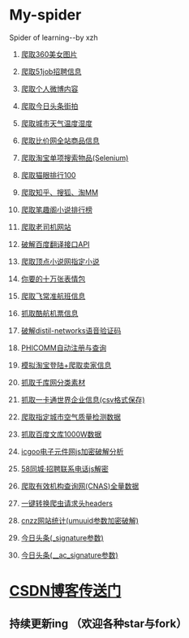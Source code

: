 # My-spider
Spider  of learning--by xzh

1. [爬取360美女图片](https://github.com/wc110302/My-spider/tree/master/%E7%88%AC%E5%8F%96360%E7%BE%8E%E5%A5%B3%E5%9B%BE%E7%89%87)

2. [爬取51job招聘信息](https://github.com/wc110302/My-spider/tree/master/%E7%88%AC%E5%8F%9651job%E6%8B%9B%E8%81%98%E4%BF%A1%E6%81%AF)

3. [爬取个人微博内容](https://github.com/wc110302/My-spider/tree/master/%E7%88%AC%E5%8F%96%E4%B8%AA%E4%BA%BA%E5%BE%AE%E5%8D%9A%E5%86%85%E5%AE%B9)

4. [爬取今日头条街拍](https://github.com/wc110302/My-spider/tree/master/%E7%88%AC%E5%8F%96%E4%BB%8A%E6%97%A5%E5%A4%B4%E6%9D%A1%E8%A1%97%E6%8B%8D)

5. [爬取城市天气温度湿度](https://github.com/wc110302/My-spider/tree/master/%E7%88%AC%E5%8F%96%E5%9F%8E%E5%B8%82%E5%A4%A9%E6%B0%94%E6%B8%A9%E5%BA%A6%E6%B9%BF%E5%BA%A6)

6. [爬取比价网全站商品信息](https://github.com/wc110302/My-spider/tree/master/%E7%88%AC%E5%8F%96%E6%AF%94%E4%BB%B7%E7%BD%91%E5%85%A8%E7%AB%99%E5%95%86%E5%93%81%E4%BF%A1%E6%81%AF)

7. [爬取淘宝单项搜索物品(Selenium)](https://github.com/wc110302/My-spider/tree/master/%E7%88%AC%E5%8F%96%E6%B7%98%E5%AE%9D%E5%8D%95%E9%A1%B9%E6%90%9C%E7%B4%A2%E7%89%A9%E5%93%81(Selenium))

8. [爬取猫眼排行100](https://github.com/wc110302/My-spider/tree/master/%E7%88%AC%E5%8F%96%E7%8C%AB%E7%9C%BC%E6%8E%92%E8%A1%8C100)

9. [爬取知乎、搜狐、淘MM](https://github.com/wc110302/My-spider/tree/master/%E7%88%AC%E5%8F%96%E7%9F%A5%E4%B9%8E%E3%80%81%E6%90%9C%E7%8B%90%E3%80%81%E6%B7%98MM)

10. [爬取笔趣阁小说排行榜](https://github.com/wc110302/My-spider/tree/master/%E7%88%AC%E5%8F%96%E7%AC%94%E8%B6%A3%E9%98%81%E5%B0%8F%E8%AF%B4%E6%8E%92%E8%A1%8C%E6%A6%9C)

11. [爬取老司机网站](https://github.com/wc110302/My-spider/tree/master/%E7%88%AC%E5%8F%96%E8%80%81%E5%8F%B8%E6%9C%BA%E7%BD%91%E7%AB%99)

12. [破解百度翻译接口API](https://github.com/wc110302/My-spider/tree/master/%E7%A0%B4%E8%A7%A3%E7%99%BE%E5%BA%A6%E7%BF%BB%E8%AF%91%E6%8E%A5%E5%8F%A3API)
13. [爬取顶点小说网指定小说](https://github.com/wc110302/My-spider/tree/master/%E7%88%AC%E5%8F%96%E9%A1%B6%E7%82%B9%E5%B0%8F%E8%AF%B4%E7%BD%91%E6%8C%87%E5%AE%9A%E5%B0%8F%E8%AF%B4)
14. [你要的十万张表情包](https://github.com/wc110302/My-spider/tree/master/%E4%BD%A0%E8%A6%81%E7%9A%84%E5%8D%81%E4%B8%87%E5%BC%A0%E8%A1%A8%E6%83%85%E5%8C%85)

15. [爬取飞常准航班信息](https://github.com/wc110302/My-spider/blob/master/%E7%88%AC%E5%8F%96%E9%A3%9E%E5%B8%B8%E5%87%86%E8%88%AA%E7%8F%AD%E4%BF%A1%E6%81%AF/feichangzhun.py)

16. [抓取酷航机票信息](https://github.com/wc110302/My-spider/tree/master/%E6%8A%93%E5%8F%96%E9%85%B7%E8%88%AA%E6%9C%BA%E7%A5%A8%E4%BF%A1%E6%81%AF)

17. [破解distil-networks语音验证码](https://github.com/wc110302/My-spider/tree/master/%E7%A0%B4%E8%A7%A3distil-networks%E8%AF%AD%E9%9F%B3%E9%AA%8C%E8%AF%81%E7%A0%81)


18. [PHICOMM自动注册与查询](https://github.com/wc110302/My-spider/tree/master/PHICOMM%E8%87%AA%E5%8A%A8%E6%B3%A8%E5%86%8C%E4%B8%8E%E6%9F%A5%E8%AF%A2)

19. [模拟淘宝登陆+爬取卖家信息](https://github.com/wc110302/My-spider/tree/master/%E6%A8%A1%E6%8B%9F%E6%B7%98%E5%AE%9D%E7%99%BB%E9%99%86%2B%E7%88%AC%E5%8F%96%E5%8D%96%E5%AE%B6%E4%BF%A1%E6%81%AF)
20. [抓取千库网分类素材](https://github.com/wc110302/My-spider/tree/master/%E6%8A%93%E5%8F%96%E5%8D%83%E5%BA%93%E7%BD%91%E5%88%86%E7%B1%BB%E7%B4%A0%E6%9D%90)
21. [抓取一卡通世界企业信息(csv格式保存)](https://github.com/wc110302/My-spider/tree/master/%E7%88%AC%E5%8F%96%E4%B8%80%E5%8D%A1%E9%80%9A%E4%B8%96%E7%95%8C%E6%89%80%E6%9C%89%E4%BC%81%E4%B8%9A%E4%BF%A1%E6%81%AF(csv%E6%A0%BC%E5%BC%8F%E4%BF%9D%E5%AD%98))

22. [爬取指定城市空气质量检测数据](https://github.com/wc110302/My-spider/tree/master/%E7%88%AC%E5%8F%96%E6%8C%87%E5%AE%9A%E5%9F%8E%E5%B8%82%E7%A9%BA%E6%B0%94%E8%B4%A8%E9%87%8F%E6%A3%80%E6%B5%8B%E6%95%B0%E6%8D%AE)

23. [抓取百度文库1000W数据](https://github.com/wc110302/My-spider/tree/master/抓取百度文库1000W数据)

24. [icgoo电子元件网js加密破解分析](https://github.com/wc110302/My-spider/tree/master/icgoo电子元件网js加密破解分析)

25. [58同城·招聘联系电话js解密](https://github.com/wc110302/My-spider/tree/master/58同城·招聘联系电话js解密)

26. [爬取有效机构查询网(CNAS)全量数据](https://github.com/wc110302/My-spider/tree/master/爬取有效机构查询网(CNAS)全量数据)

27. [一键转换爬虫请求头headers](https://github.com/wc110302/My-spider/tree/master/%E4%B8%80%E9%94%AE%E8%BD%AC%E6%8D%A2%E7%88%AC%E8%99%AB%E8%AF%B7%E6%B1%82%E5%A4%B4headers)

28. [cnzz网站统计(umuuid参数加密破解)](https://github.com/wc110302/My-spider/tree/master/cnzz%E7%BD%91%E7%AB%99%E7%BB%9F%E8%AE%A1(umuuid%E5%8F%82%E6%95%B0%E5%8A%A0%E5%AF%86%E7%A0%B4%E8%A7%A3))

29. [今日头条(_signature参数)](https://github.com/wc110302/My-spider/tree/master/%E4%BB%8A%E6%97%A5%E5%A4%B4%E6%9D%A1_signature%E5%8F%82%E6%95%B0)

30. [今日头条(__ac_signature参数)](https://github.com/wc110302/My-spider/tree/master/%E4%BB%8A%E6%97%A5%E5%A4%B4%E6%9D%A1__ac_signature%E5%8F%82%E6%95%B0)
# [CSDN博客传送门](https://blog.csdn.net/qq_39802740)
## 持续更新ing （欢迎各种star与fork）
